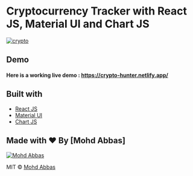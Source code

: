 # Cryptocurrency Tracker with React JS, Material UI and Chart JS



[![crypto](https://user-images.githubusercontent.com/51760520/136682357-5d269bb9-0e36-4f26-a468-fb2963dd9468.png)](https://youtu.be/QA6oTpMZp84)

## Demo
#### Here is a working live demo :  https://crypto-hunter.netlify.app/

## Built with 

- [React JS](https://reactjs.org/)
- [Material UI](https://v4.mui.com/)
- [Chart JS](https://reactchartjs.github.io/react-chartjs-2/#/)

## Made with ♥ By [Mohd Abbas]

[![Mohd Abbas](https://avatars1.githubusercontent.com/u/51760520?v=3&s=144)](https://github.com/Mdabbas777)

MIT © [Mohd Abbas ](https://github.com/Mdabbas777)
